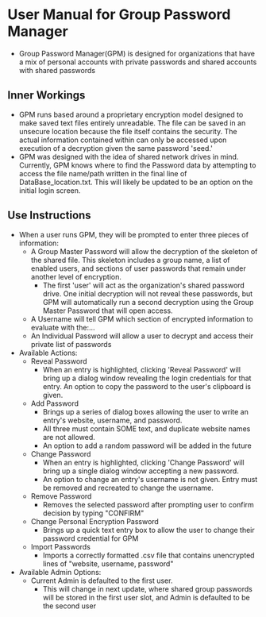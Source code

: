 # User Manual for Group Password Manager
* Group Password Manager(GPM) is designed for organizations that have a mix of personal accounts with private passwords and shared accounts with shared passwords
## Inner Workings
* GPM runs based around a proprietary encryption model designed to make saved text files entirely unreadable. The file can be saved in an unsecure location because the file itself contains the security. The actual information contained within can only be accessed upon execution of a decryption given the same password 'seed.' 
* GPM was designed with the idea of shared network drives in mind. Currently, GPM knows where to find the Password data by attempting to access the file name/path written in the final line of DataBase_location.txt. This will likely be updated to be an option on the initial login screen.
## Use Instructions
* When a user runs GPM, they will be prompted to enter three pieces of information:
    * A Group Master Password will allow the decryption of the skeleton of the shared file. This skeleton includes a group name, a list of enabled users, and sections of user passwords that remain under another level of encryption. 
        * The first 'user' will act as the organization's shared password drive. One initial decryption will not reveal these passwords, but GPM will automatically run a second decryption using the Group Master Password that will open access.
    * A Username will tell GPM which section of encrypted information to evaluate with the:...
    * An Individual Password will allow a user to decrypt and access their private list of passwords 
* Available Actions:
    * Reveal Password
        * When an entry is highlighted, clicking 'Reveal Password' will bring up a dialog window revealing the login credentials for that entry. An option to copy the password to the user's clipboard is given.
    * Add Password
        * Brings up a series of dialog boxes allowing the user to write an entry's website, username, and password. 
        * All three must contain SOME text, and duplicate website names are not allowed.
        * An option to add a random password will be added in the future
    * Change Password
        * When an entry is highlighted, clicking 'Change Password' will bring up a single dialog window accepting a new password. 
        * An option to change an entry's username is not given. Entry must be removed and recreated to change the username.
    * Remove Password
        * Removes the selected password after prompting user to confirm decision by typing "CONFIRM"
    * Change Personal Encryption Password
        * Brings up a quick text entry box to allow the user to change their password credential for GPM
    * Import Passwords
        * Imports a correctly formatted .csv file that contains unencrypted lines of "website, username, password"
* Available Admin Options:
    * Current Admin is defaulted to the first user.
        * This will change in next update, where shared group passwords will be stored in the first user slot, and Admin is defaulted to be the second user